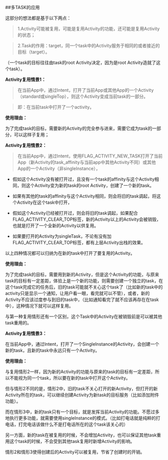 ##多TASK的应用

这部分的想法都是基于以下两点：

> 1.Activity可能被复用，可能是复用Activity的功能，还可能是复用Activity的状态；

> 2.Task的作用：target，同一个task中的Activity服务于相同的或者接近的目标（target）。

（一个task的目标往往由task的root Activity决定，因为是root Activity造就了这个task）。

 

**Activity复用情景1：**

>在当前App中，通过Intent，打开了当前App或其他App的一个Activity（standard或singleTop），则这个Activity变成当前task的一部分。

>即：在当前task中打开了一个activity。

**使用理由：**

为了完成task的目标，需要新的Activity的完全参与进来，需要它成为task的一部分，可以这样子复用；

 

**Activity复用情景2：**

>在当前App中，通过Intent，使用FLAG_ACTIVITY_NEW_TASK打开了当前App（新Activity的task_affinity与当前app中其他Activity不同）或其他App的一个Activity（非singleInstance），

* 假如这个Activity没有被打开过，且没有一个task的affinity与这个Activity相同，则这个Activity变为新的task的root Activity，创建了一个新的task。

* 如果有其他的task的affinity与这个Activity相同，则会将旧的task调起，将这个Activity在这个task中打开，

* 假如这个Activity已经被打开过，则会将旧的task调起，如果配合FLAG_ACTIVITY_CLEAR_TOP标签，新的Activity以上的Activity会被销毁，也就是打开了一个全新的Activity以供复用。

* 如果要打开的Activity为singleTask，不论有没有加FLAG_ACTIVITY_CLEAR_TOP标签，都有上层Activity出栈的效果。

以上四种情况都可以归纳为在新的task中打开了要复用的Activity。

**使用理由：**

为了完成task的目标，需要用到新的Activity，但是这个Activity的功能，与原来task的目标有一定差距，体验上是一个新的功能，则需要创建一个独立的task，在这个task完成它的任务后，旧的task可能就不关心这个task了（比如新的task中的activity只是显示一个通知，让用户看一眼，看完就可以不管），或者，新的Activity不应该过度参与到旧的task中，（比如通知看完了就不应该再存在在task中），这种情况下就可以这样复用。

 

与第一种复用情形还有一个区别，这个Task中的Activity在被销毁前是可以被其他task重用的。

 

**Activity复用情景3：**

在当前App中，通过Intent，打开了一个SingleInstance的Activity，会创建一个新的task，且新的task中永远只有一个Activity。

**使用理由：**

与复用情形2一样，因为新的Activity的功能与原来的task的目标有一定差距，所以不能视为同一个task，所以要在新的task中打开这个Activity。

但与情形2不同的是，情形2中，旧的task不关心打开的新Activity，但打开的新Activity所在的task，可以继续创建Activity为新task的目标服务（比如添加附件功能）。

 

而在情形3中，新的task只有一个目标，就是发挥当前Activity的功能。不愿过多地执行更多功能，就需要使用singleInstance的模式。（比如打电话就是纯粹的打电话，打完电话该做什么不是打电话所在的这个task该关心的）

另一方面，新的task在被复用的时候，不会增加Activity，也可以保证其他task重用这个task的时候，不会受到其他task复用时新增Activity的影响。

 

情形2和情形3使得创建后的Activity可以被复用，节省了创建时的开销。
